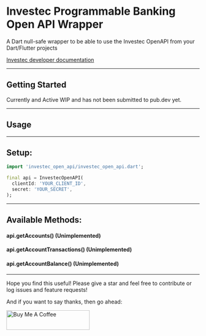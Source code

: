 # Investec Programmable Banking Open API Wrapper

A Dart null-safe wrapper to be able to use the Investec OpenAPI from your Dart/Flutter projects

[Investec developer documentation](https://developer.investec.com/programmable-banking/#programmable-banking)

---

## Getting Started

Currently and Active WIP and has not been submitted to pub.dev yet.

---

## Usage

---

## Setup:

```dart
import 'investec_open_api/investec_open_api.dart';

final api = InvestecOpenAPI(
  clientId: 'YOUR_CLIENT_ID',
  secret: 'YOUR_SECRET',
);
```

---

## Available Methods:

#### api.getAccounts() (Unimplemented)

#### api.getAccountTransactions() (Unimplemented)

#### api.getAccountBalance() (Unimplemented)

---

Hope you find this useful! Please give a star and feel free to contribute or log issues and feature requests!

And if you want to say thanks, then go ahead:

<a href="https://www.buymeacoffee.com/remelehane" target="_blank"><img src="https://cdn.buymeacoffee.com/buttons/default-red.png" alt="Buy Me A Coffee" style="height: 51px !important;width: 217px !important;" ></a>
